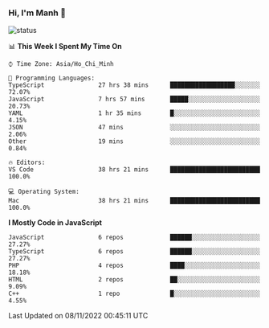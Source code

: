### Hi, I'm Manh 👋

![status](https://badge.stateful.com/manhhn01/status.svg)

<!--START_SECTION:waka-->
📊 **This Week I Spent My Time On** 

```text
⌚︎ Time Zone: Asia/Ho_Chi_Minh

💬 Programming Languages: 
TypeScript               27 hrs 38 mins      ██████████████████░░░░░░░   72.07% 
JavaScript               7 hrs 57 mins       █████░░░░░░░░░░░░░░░░░░░░   20.73% 
YAML                     1 hr 35 mins        █░░░░░░░░░░░░░░░░░░░░░░░░   4.15% 
JSON                     47 mins             ░░░░░░░░░░░░░░░░░░░░░░░░░   2.06% 
Other                    19 mins             ░░░░░░░░░░░░░░░░░░░░░░░░░   0.84%

🔥 Editors: 
VS Code                  38 hrs 21 mins      █████████████████████████   100.0%

💻 Operating System: 
Mac                      38 hrs 21 mins      █████████████████████████   100.0%

```

**I Mostly Code in JavaScript** 

```text
JavaScript               6 repos             ██████░░░░░░░░░░░░░░░░░░░   27.27% 
TypeScript               6 repos             ██████░░░░░░░░░░░░░░░░░░░   27.27% 
PHP                      4 repos             ████░░░░░░░░░░░░░░░░░░░░░   18.18% 
HTML                     2 repos             ██░░░░░░░░░░░░░░░░░░░░░░░   9.09% 
C++                      1 repo              █░░░░░░░░░░░░░░░░░░░░░░░░   4.55%

```



 Last Updated on 08/11/2022 00:45:11 UTC
<!--END_SECTION:waka-->
